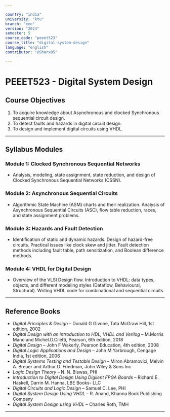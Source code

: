 ```yaml
---

country: "india"
university: "ktu"
branch: "eee"
version: "2024"
semester: 5
course_code: "peeet523"
course_title: "digital-system-design"
language: "english"
contributor: "@Sharx05"

---
```


# PEEET523 - Digital System Design

## Course Objectives

1.  To acquire knowledge about Asynchronous and clocked Synchronous sequential circuit design.
2.  To detect faults and hazards in digital circuit design.
3.  To design and implement digital circuits using VHDL.

---

## Syllabus Modules

### Module 1: Clocked Synchronous Sequential Networks

-   Analysis, modeling, state assignment, state reduction, and design of Clocked Synchronous Sequential Networks (CSSN).

### Module 2: Asynchronous Sequential Circuits

-   Algorithmic State Machine (ASM) charts and their realization. Analysis of Asynchronous Sequential Circuits (ASC), flow table reduction, races, and state assignment problems.

### Module 3: Hazards and Fault Detection

-   Identification of static and dynamic hazards. Design of hazard-free circuits. Practical issues like clock skew and jitter. Fault detection methods including fault table, path sensitization, and Boolean difference methods.

### Module 4: VHDL for Digital Design

-   Overview of the VLSI Design flow. Introduction to VHDL: data types, objects, and different modeling styles (Dataflow, Behavioural, Structural). Writing VHDL code for combinational and sequential circuits.

---

## Reference Books

-   *Digital Principles & Design* – Donald G Givone, Tata McGraw Hill, 1st edition, 2002
-   *Digital Design with an introduction to HDL, VHDL and Verilog* – M.Morris Mano and Michel.D.Ciletti, Pearson, 6th edition, 2018
-   *Digital Design* – John F Wakerly, Pearson Education, 4th edition, 2008
-   *Digital Logic Applications and Design* – John M Yarbrough, Cengage India, 1st edition, 2006
-   *Digital Systems Testing and Testable Design* – Miron Abramovici, Melvin A. Breuer and Arthur D. Friedman, John Wiley & Sons Inc
-   *Logic Design Theory* – N. N. Biswas, PHI
-   *Introduction to Digital Design Using Digilent FPGA Boards* – Richard E. Haskell, Darrin M. Hanna, LBE Books- LLC
-   *Digital Circuits and Logic Design* – Samuel C. Lee, PHI
-   *Digital System Design Using VHDL* – R. Anand, Khanna Book Publishing Company
-   *Digital System Design using VHDL* – Charles Roth, TMH

---
